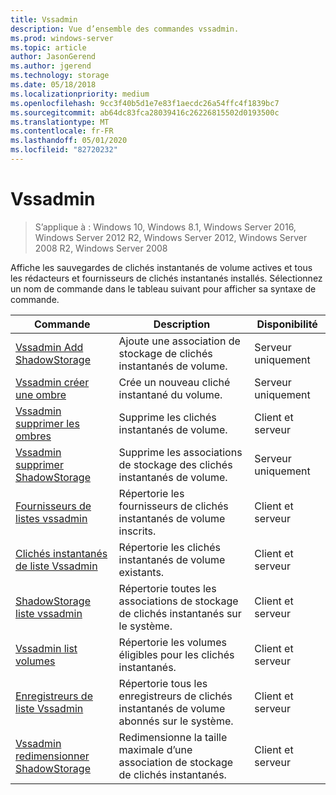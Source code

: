 ```yaml
---
title: Vssadmin
description: Vue d’ensemble des commandes vssadmin.
ms.prod: windows-server
ms.topic: article
author: JasonGerend
ms.author: jgerend
ms.technology: storage
ms.date: 05/18/2018
ms.localizationpriority: medium
ms.openlocfilehash: 9cc3f40b5d1e7e83f1aecdc26a54ffc4f1839bc7
ms.sourcegitcommit: ab64dc83fca28039416c26226815502d0193500c
ms.translationtype: MT
ms.contentlocale: fr-FR
ms.lasthandoff: 05/01/2020
ms.locfileid: "82720232"
---
```

# <a name="vssadmin"></a>Vssadmin

> S’applique à : Windows 10, Windows 8.1, Windows Server 2016, Windows Server 2012 R2, Windows Server 2012, Windows Server 2008 R2, Windows Server 2008

Affiche les sauvegardes de clichés instantanés de volume actives et tous les rédacteurs et fournisseurs de clichés instantanés installés. Sélectionnez un nom de commande dans le tableau suivant pour afficher sa syntaxe de commande.

|Commande|Description|Disponibilité
|---|---|---
|[Vssadmin Add ShadowStorage](https://docs.microsoft.com/previous-versions/windows/it-pro/windows-server-2012-r2-and-2012/cc788051(v%3dws.11))|Ajoute une association de stockage de clichés instantanés de volume.| Serveur uniquement
|[Vssadmin créer une ombre](https://docs.microsoft.com/previous-versions/windows/it-pro/windows-server-2012-r2-and-2012/cc788055(v%3dws.11))|Crée un nouveau cliché instantané du volume.| Serveur uniquement
|[Vssadmin supprimer les ombres](vssadmin-delete-shadows.md)|Supprime les clichés instantanés de volume.| Client et serveur
|[Vssadmin supprimer ShadowStorage](https://docs.microsoft.com/previous-versions/windows/it-pro/windows-server-2012-r2-and-2012/cc785461(v%3dws.11))|Supprime les associations de stockage des clichés instantanés de volume.| Serveur uniquement
|[Fournisseurs de listes vssadmin](https://docs.microsoft.com/previous-versions/windows/it-pro/windows-server-2012-r2-and-2012/cc788108(v%3dws.11))|Répertorie les fournisseurs de clichés instantanés de volume inscrits.| Client et serveur
|[Clichés instantanés de liste Vssadmin](vssadmin-list-shadows.md)|Répertorie les clichés instantanés de volume existants.| Client et serveur
|[ShadowStorage liste vssadmin](https://docs.microsoft.com/previous-versions/windows/it-pro/windows-server-2012-r2-and-2012/cc788045(v%3dws.11))|Répertorie toutes les associations de stockage de clichés instantanés sur le système.| Client et serveur
|[Vssadmin list volumes](https://docs.microsoft.com/previous-versions/windows/it-pro/windows-server-2012-r2-and-2012/cc788064(v%3dws.11))|Répertorie les volumes éligibles pour les clichés instantanés.| Client et serveur
|[Enregistreurs de liste Vssadmin](vssadmin-list-writers.md)|Répertorie tous les enregistreurs de clichés instantanés de volume abonnés sur le système.| Client et serveur
|[Vssadmin redimensionner ShadowStorage](vssadmin-resize-shadowstorage.md)|Redimensionne la taille maximale d’une association de stockage de clichés instantanés.| Client et serveur

